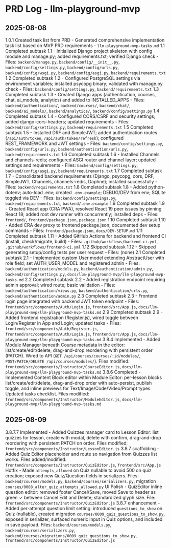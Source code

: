 # PRD Log - llm-playground-mvp

## 2025-08-08

1.0.1 Created task list from PRD - Generated comprehensive implementation task list based on MVP PRD requirements - `llm-playground-mvp-tasks.md`
1.1 Completed subtask 1.1 - Initialized Django project skeleton with config module and manage.py; added requirements.txt; verified Django check - Files: `backend/manage.py`, `backend/config/__init__.py`, `backend/config/settings.py`, `backend/config/urls.py`, `backend/config/wsgi.py`, `backend/config/asgi.py`, `backend/requirements.txt`
1.2 Completed subtask 1.2 - Configured PostgreSQL settings via environment variables; installed psycopg binary; validated with manage.py check - Files: `backend/config/settings.py`, `backend/requirements.txt`
1.3 Completed subtask 1.3 - Created Django apps (authentication, courses, chat, ai_models, analytics) and added to INSTALLED_APPS - Files: `backend/authentication/`, `backend/courses/`, `backend/chat/`, `backend/ai_models/`, `backend/analytics/`, `backend/config/settings.py`
1.4 Completed subtask 1.4 - Configured CORS/CSRF and security settings; added django-cors-headers; updated requirements - Files: `backend/config/settings.py`, `backend/requirements.txt`
1.5 Completed subtask 1.5 - Installed DRF and SimpleJWT; added authentication routes (`/api/auth/token`, `/api/auth/token/refresh`); configured REST_FRAMEWORK and JWT settings - Files: `backend/config/settings.py`, `backend/config/urls.py`, `backend/authentication/urls.py`, `backend/requirements.txt`
1.6 Completed subtask 1.6 - Installed Channels and channels-redis; configured ASGI router and channel layer; updated settings and requirements - Files: `backend/config/settings.py`, `backend/config/asgi.py`, `backend/requirements.txt`
1.7 Completed subtask 1.7 - Consolidated backend requirements (Django, psycopg, cors, DRF, SimpleJWT, Channels, channels-redis, Daphne); installed successfully - Files: `backend/requirements.txt`
1.8 Completed subtask 1.8 - Added python-dotenv; auto-load .env; created `.env.example`; DEBUG/DEV from env; SQLite toggled via DEV - Files: `backend/config/settings.py`, `backend/requirements.txt`, `backend/.env.example`
1.9 Completed subtask 1.9 - Created React app (CRA PWA), resolved React 19 peer issues by pinning React 18; added root dev runner with concurrently; installed deps - Files: `frontend/`, `frontend/package.json`, `package.json`
1.10 Completed subtask 1.10 - Added CRA dev proxy to frontend package.json; documented dev setup commands - Files: `frontend/package.json`, `docs/DEV-SETUP.md`
1.11 Completed subtask 1.11 - Added GitHub Actions for backend and frontend CI (install, check/migrate, build) - Files: `.github/workflows/backend-ci.yml`, `.github/workflows/frontend-ci.yml`
1.12 Skipped subtask 1.12 - Skipped generating setup/config tests per user request - Files: (none)
2.1 Completed subtask 2.1 - Implemented custom User model extending AbstractUser with role field; set AUTH_USER_MODEL and registered admin - Files: `backend/authentication/models.py`, `backend/authentication/admin.py`, `backend/config/settings.py`, `docs/llm-playground-mvp/llm-playground-mvp-tasks.md`
2.2 Completed subtask 2.2 - Added registration endpoint requiring admin approval; wired route; basic validation - Files: `backend/authentication/views.py`, `backend/authentication/urls.py`, `backend/authentication/admin.py`
2.3 Completed subtask 2.3 - Frontend login page integrated with backend JWT token endpoint - Files: `frontend/src/components/Auth/Login.js`, `frontend/src/App.js`, `docs/llm-playground-mvp/llm-playground-mvp-tasks.md`
2.9 Completed subtask 2.9 - Added frontend registration (Register.js), wired toggle between Login/Register in App and Login; updated tasks - Files: `frontend/src/components/Auth/Register.js`, `frontend/src/components/Auth/Login.js`, `frontend/src/App.js`, `docs/llm-playground-mvp/llm-playground-mvp-tasks.md`
3.8.4 Implemented - Added Module Manager beneath Course metadata in the editor: list/create/edit/delete, drag-and-drop reordering with persistent order (PATCH). Wired to API (`GET /api/courses/courses/:id/modules/`, `POST/PATCH/DELETE /api/courses/modules/`). Files modified: `frontend/src/components/Instructor/CourseEditor.js`, `docs/llm-playground-mvp/llm-playground-mvp-tasks.md`
3.8.6 Completed - Implemented Content Block editor within Module Editor: per-lesson blocks list/create/edit/delete, drag-and-drop order with auto-persist, publish toggle, and inline previews for Text/Image/Code/Video/Prompt types. Updated tasks checklist. Files modified: `frontend/src/components/Instructor/ModuleEditor.js`, `docs/llm-playground-mvp/llm-playground-mvp-tasks.md`

## 2025-08-09

3.8.7.7 Implemented - Added Quizzes manager card to Lesson Editor: list quizzes for lesson, create with modal, delete with confirm, drag-and-drop reordering with persistent PATCH on order. Files modified: `frontend/src/components/Instructor/LessonEditor.js`
3.8.7 scaffolding - Added Quiz Editor placeholder and route so navigation from Quizzes list works. Files added/modified: `frontend/src/components/Instructor/QuizEditor.js`, `frontend/src/App.js`
Hotfix - Made `attempts_allowed` on Quiz nullable to avoid 500 on quiz creation; exposed new Quiz/Question fields in serializers. Files: `backend/courses/models.py`, `backend/courses/serializers.py`, migration `courses/0008_alter_quiz_attempts_allowed.py`
UI Polish - QuizEditor inline question editor: removed footer Cancel/Save, moved Save to header as green ✓ between Cancel Edit and Delete; standardized glyph size. File: `frontend/src/components/Instructor/QuizEditor.js`
3.8.7 enhancement - Added per-attempt question limit setting: introduced `questions_to_show` on Quiz (nullable), created migration `courses/0009_quiz_questions_to_show.py`, exposed in serializer, surfaced numeric input in Quiz options, and included in save payload. Files: `backend/courses/models.py`, `backend/courses/serializers.py`, `backend/courses/migrations/0009_quiz_questions_to_show.py`, `frontend/src/components/Instructor/QuizEditor.js`
